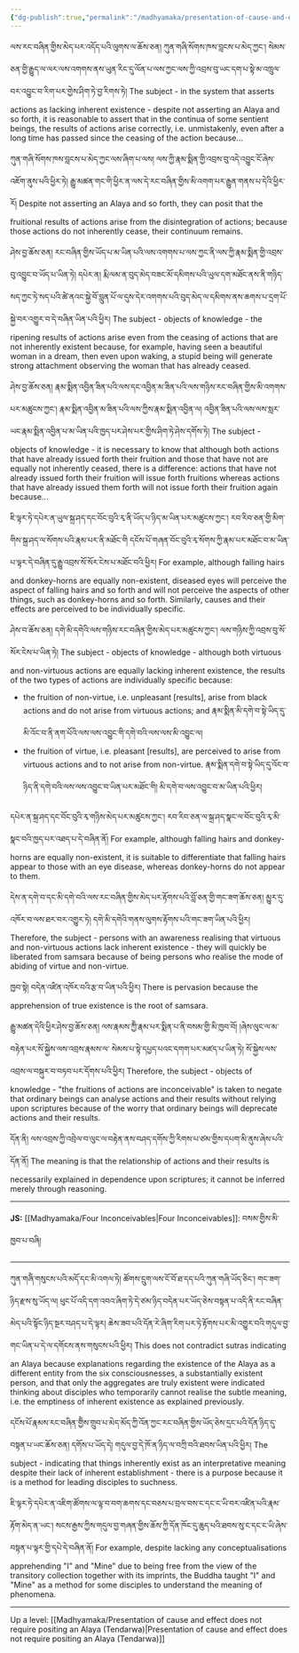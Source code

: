 ```yaml
---
{"dg-publish":true,"permalink":"/madhyamaka/presentation-of-cause-and-effect-does-not-require-positing-an-alaya-gomde/"}
---
```


ལས་རང་བཞིན་གྱིས་མེད་པར་འདོད་པའི་ལུགས་ལ་ཆོས་ཅན། ཀུན་གཞི་སོགས་ཁས་བླངས་པ་མེད་ཀྱང་། 
སེམས་ཅན་གྱི་རྒྱུད་ལ་ལར་ལས་འགགས་ནས་ཡུན་རིང་དུ་ལོན་པ་ལས་ཀྱང་ལས་ཀྱི་འབྲས་བུ་ཡང་དག་པ་སྟེ་མ་འཁྲུལ་བར་འབྱུང་བ་རིག་པར་གྱེས་ཤིག་ཏེ་བྱ་རིགས་ཏེ། 
The subject - in the system that asserts actions as lacking inherent existence - despite not asserting an Alaya and so forth, it is reasonable to assert that in the continua of some sentient beings, the results of actions arise correctly, i.e. unmistakenly, even after a long time has passed since the ceasing of the action because...

ཀུན་གཞི་སོགས་ཁས་བླངས་པ་མེད་ཀྱང་ལས་ཞིག་པ་ལས། ལས་ཀྱི་རྣམ་སྨིན་གྱི་འབྲས་བུ་འདེ་འབྱུང་ངོ་ཞེས་འཇོག་ནུས་པའི་ཕྱིར་ཏེ། 
རྒྱུ་མཚན་གང་གི་ཕྱིར་ན་ལས་དེ་རང་བཞིན་གྱིས་མི་འགག་པར་རྒྱུན་གནས་པ་དེའི་ཕྱིར་རོ།
Despite not asserting an Alaya and so forth, they can posit that the fruitional results of actions arise from the disintegration of actions; because those actions do not inherently cease, their continuum remains.

ཤེས་བྱ་ཆོས་ཅན། རང་བཞིན་གྱིས་ཡོད་པ་མ་ཡིན་པའི་ལས་འགགས་པ་ལས་ཀྱང་ནི་ལས་ཀྱི་རྣམ་སྨིན་གྱི་འབྲས་བུ་འབྱུང་བ་ཡོད་པ་ཡིན་ཏེ། 
དཔེར་ན། རྨི་ལམ་ན་བུད་མེད་བཟང་མོ་དམིགས་པའི་ཡུལ་དག་མཐོང་ནས་ནི་གཉིད་སད་ཀྱང་ཏེ་སད་པའི་ཚེ་ནའང་སྐྱེ་བོ་བླུན་པོ་ལ་དུས་དེར་འགགས་པའི་བུད་མེད་ལ་དམིགས་ནས་ཆགས་པ་དྲག་པོ་སྐྱེ་བར་འགྱུར་བ་དེ་བཞིན་ཡིན་པའི་ཕྱིར།
The subject - objects of knowledge - the ripening results of actions arise even from the ceasing of actions that are not inherently existent because, for example, having seen a beautiful woman in a dream, then even upon waking, a stupid being will generate strong attachment observing the woman that has already ceased.

ཤེས་བྱ་ཆོས་ཅན། རྣམ་སྨིན་འབྱིན་ཟིན་པའི་ལས་དང་འབྱིན་མ་ཟིན་པའི་ལས་གཉིས་རང་བཞིན་གྱིས་མི་འགགས་པར་མཚུངས་ཀྱང་། 
རྣམ་སྨིན་འབྱིན་མ་ཟིན་པའི་ལས་ཀྱིས་རྣམ་སྨིན་འབྱིན་ལ། 
འབྱིན་ཟིན་པའི་ལས་ལས་སླར་ཡང་རྣམ་སྨིན་འབྱིན་པ་མ་ཡིན་པའི་ཁྱད་པར་ཤེས་པར་གྱིས་ཤིག་ཏེ་ཤེས་དགོས་ཏེ།
The subject - objects of knowledge - it is necessary to know that although both actions that have already issued forth their fruition and those that have not are equally not inherently ceased, there is a difference: actions that have not already issued forth their fruition will issue forth fruitions whereas actions that have already issued them forth will not issue forth their fruition again because...

 ཇི་ལྟར་ཏེ་དཔེར་ན་ཡུལ་སྐྲ་ཤད་དང་བོང་བུའི་རྭ་ནི་ཡོད་པ་ཉིད་མ་ཡིན་པར་མཚུངས་ཀྱང་། རབ་རིབ་ཅན་གྱི་མིག་གིས་སྐྲ་ཤད་ལ་སོགས་པའི་རྣམ་པར་ནི་མཐོང་གི 
 དངོས་པོ་གཞན་བོང་བུའི་རྭ་སོགས་ཀྱི་རྣམ་པར་མཐོང་བ་མ་ཡིན་པ་ལྟར་དེ་བཞིན་དུ་རྒྱུ་འབྲས་སོ་སོར་ངེས་པ་མཐོང་བའི་ཕྱིར།
 For example, although falling hairs and donkey-horns are equally non-existent, diseased eyes will perceive the aspect of falling hairs and so forth and will not perceive the aspects of other things, such as donkey-horns and so forth. Similarly, causes and their effects are perceived to be individually specific.

ཤེས་བ་ཆོས་ཅན། དགེ་མི་དགེའི་ལས་གཉིས་རང་བཞིན་གྱིས་མེད་པར་མཚུངས་ཀྱང་། ལས་གཉིས་ཀྱི་འབྲས་བུ་སོ་སོར་ངེས་པ་ཡིན་ཏེ། 
 The subject - objects of knowledge - although both virtuous and non-virtuous actions are equally lacking inherent existence, the results of the two types of actions are individually specific because:
- the fruition of non-virtue, i.e. unpleasant [results], arise from black actions and do not arise from virtuous actions; and རྣམ་སྨིན་མི་དགེ་བ་སྟེ་ཡིད་དུ་མི་འོང་བ་ནི་ནག་པོའི་ལས་ལས་འབྱུང་གི་དགེ་བའི་ལས་ལས་མི་འབྱུང་ལ།
- the fruition of virtue, i.e. pleasant [results], are perceived to arise from virtuous actions and to not arise from non-virtue. རྣམ་སྨིན་དགེ་བ་སྟེ་ཡིད་དུ་འོང་བ་ཉིད་ནི་དགེ་བའི་ལས་ལས་འབྱུང་བ་ཡིན་པར་མཐོང་གི། མི་དགེ་བ་ལས་འབྱུང་བ་མ་ཡིན་པའི་ཕྱིར།

དཔེར་ན་སྐྲ་ཤད་དང་བོང་བུའི་རྭ་གཉིས་མེད་པར་མཚུངས་ཀྱང་། རབ་རིབ་ཅན་ལ་སྐྲ་ཤད་སྣང་ལ་བོང་བུའི་རྭ་མི་སྣང་བའི་ཁྱད་པར་འཐད་པ་དེ་བཞིན་ནོ། 
For example, although falling hairs and donkey-horns are equally non-existent, it is suitable to differentiate that falling hairs appear to those with an eye disease, whereas donkey-horns do not appear to them.

དེས་ན་དགེ་བ་དང་མི་དགེ་བའི་ལས་རང་བཞིན་གྱིས་མེད་པར་རྟོགས་པའི་བློ་ཅན་གྱི་གང་ཟག་ཆོས་ཅན། མྱུར་དུ་འཁོར་བ་ལས་ཐར་བར་འགྱུར་ཏེ། 
དགེ་མི་དགེའི་གནས་ལུགས་རྟོགས་པའི་གང་ཟག་ཡིན་པའི་ཕྱིར།
Therefore, the subject - persons with an awareness realising that virtuous and non-virtuous actions lack inherent existence - they will quickly be liberated from samsara because of being persons who realise the mode of abiding of virtue and non-virtue.

ཁྱབ་སྟེ། བདེན་འཛིན་འཁོར་བའི་རྩ་བ་ཡིན་པའི་ཕྱིར།
There is pervasion because the apprehension of true existence is the root of samsara.

རྒྱུ་མཚན་དེའི་ཕྱིར་ཤེས་བྱ་ཆོས་ཅན། ལས་རྣམས་ཀྱིེ་རྣམ་པར་སྨིན་པ་ནི་བསམ་གྱི་མི་ཁྱབ་བོ། །ཞེས་ལུང་ལ་མ་བརྟེན་པར་སོ་སྐྱེས་ལས་འབྲས་རྣམས་ལ་
སེམས་པ་སྟེ་དཔྱད་པའང་དགག་པར་མཛད་པ་ཡིན་ཏེ། སོ་སྐྱེས་ལས་འབྲས་ལ་བསྐུར་བ་བཏབ་པར་དོགས་པའི་ཕྱིར།
Therefore, the subject - objects of knowledge - "the fruitions of actions are inconceivable" is taken to negate that ordinary beings can analyse actions and their results without relying upon scriptures because of the worry that ordinary beings will deprecate actions and their results.

དོན་ནི། ལས་འབྲས་ཀྱི་འབྲེལ་བ་ལུང་ལ་བརྟེན་ནས་བཤད་དགོས་ཀྱི་རིགས་པ་ཙམ་གྱིས་དཔག་མི་ནུས་ཞེས་པའི་དོན་ནོ།
The meaning is that the relationship of actions and their results is necessarily explained in dependence upon scriptures; it cannot be inferred merely through reasoning.

---
**JS:** [[Madhyamaka/Four Inconceivables\|Four Inconceivables]]: བསམ་གྱིས་མི་ཁྱབ་པ་བཞི།

---
ཀུན་གཞིེ་གསུངས་པའི་མདོ་དང་མི་འགལ་ཏེ། ཚོགས་དྲུག་ལས་ངོ་བོ་ཐ་དད་པའི་ཀུན་གཞི་ཡོད་ཅིང་། གང་ཟག་ཉིད་རྫས་སུ་ཡོད་ལ། 
ཕུང་པོ་འདི་དག་འབའ་ཞིག་ཏེ་དེ་ཙམ་ཉིད་བདེན་པར་ཡོད་ཅེས་བསྟན་པ་འདི་ནི་རང་བཞིན་མེད་པའི་སྟོང་ཉིད་སྔར་བཤད་པ་དེ་ལྟར། 
ཆེས་ཟབ་པའི་དོན་རེ་ཞིག་རིག་པར་ཏེ་རྟོགས་པར་མི་འགྱུར་བའི་གདུལ་བྱ་གང་ཡིན་པ་དེ་ལ་དགོངས་ནས་གསུངས་པའི་ཕྱིར།
This does not contradict sutras indicating an Alaya because explanations regarding the existence of the Alaya as a different entity from the six consciousnesses, a substantially existent person, and that only the aggregates are truly existent were indicated thinking about disciples who temporarily cannot realise the subtle meaning, i.e. the emptiness of inherent existence as explained previously.

དངོས་པོ་རྣམས་རང་བཞིན་གྱིེས་གྲུབ་པ་མེད་མོད་ཀྱི་འོན་ཀྱང་རང་བཞིན་གྱིས་ཡོད་ཅེས་དྲང་པའི་དོན་ཉིད་དུ་བསྟན་པ་ཡང་ཆོས་ཅན། དགོས་པ་ཡོད་དེ། 
གདུལ་བྱ་དེ་ཁོ་ན་ཉིད་ལ་བཀྲི་བའི་ཐབས་ཡིན་པའི་ཕྱིར།
The subject - indicating that things inherently exist as an interpretative meaning despite their lack of inherent establishment - there is a purpose because it is a method for leading disciples to suchness.

ཇི་ལྟར་ཏེ་དཔེར་ན་འཇིག་ཚོགས་ལ་ལྟ་བ་བག་ཆགས་དང་བཅས་པ་བྲལ་བས་ང་དང་ང་ཡི་བར་འཛིན་པའི་རྣམ་རྟོག་མེད་ན་ཡང་། 
སངས་རྒྱས་ཀྱིས་གདུལ་བྱ་གཞན་གྱིས་ཆོས་ཀྱི་དོན་ཁོང་དུ་ཆུད་པའི་ཐབས་སུ་ང་དང་ང་ཡི་ཞེས་བསྟན་པ་ལྟར་གྱི་དཔེ་དེ་བཞིན་ནོ།
For example, despite lacking any conceptualisations apprehending "I" and "Mine" due to being free from the view of the transitory collection together with its imprints, the Buddha taught "I" and "Mine" as a method for some disciples to understand the meaning of phenomena.




---
Up a level: [[Madhyamaka/Presentation of cause and effect does not require positing an Alaya (Tendarwa)\|Presentation of cause and effect does not require positing an Alaya (Tendarwa)]]